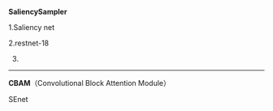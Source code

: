**SaliencySampler**



1.Saliency net

2.restnet-18

3.



---

**CBAM**（Convolutional Block Attention Module）

SEnet

